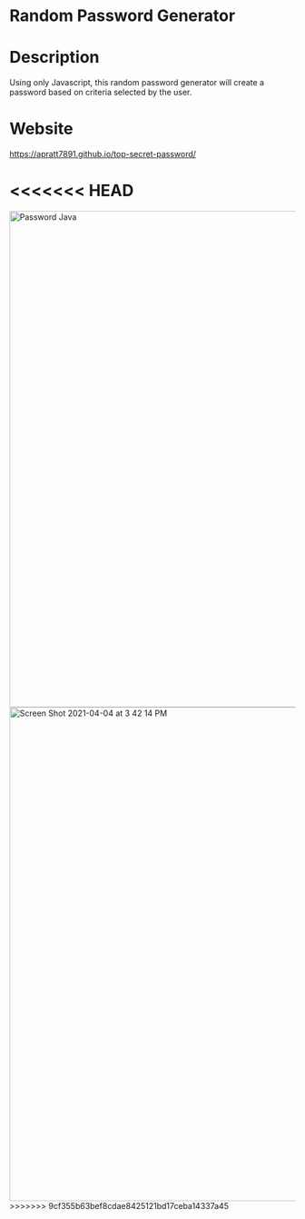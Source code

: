 # Random Password Generator

# Description
Using only Javascript, this random password generator will create a password based on criteria selected by the user.

# Website
https://apratt7891.github.io/top-secret-password/

<<<<<<< HEAD
=======
<img width="874" alt="Password Java" src="https://user-images.githubusercontent.com/78624822/113522246-372a9700-955c-11eb-9472-364cbfe7f6af.png">
<img width="870" alt="Screen Shot 2021-04-04 at 3 42 14 PM" src="https://user-images.githubusercontent.com/78624822/113522270-5aeddd00-955c-11eb-8c92-69164b6cdb20.png">
>>>>>>> 9cf355b63bef8cdae8425121bd17ceba14337a45
